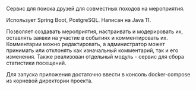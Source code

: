Сервис для поиска друзей для совместных походов на мероприятия. 

Использует Spring Boot, PostgreSQL. Написан на Java 11. 

Позволяет создавать мероприятия, настраивать и модерировать их, оставлять заявки на участие в событиях и комментировать их. Комментарии можно редактировать, а администратор может принимать или отклонять как изначальный комментарий, так и его изменения. Также реализован отдельный модуль - сервис для сбора статистики посещений. 

Для запуска приложения достаточно ввести в консоль docker-compose из корневой директории проекта. 


